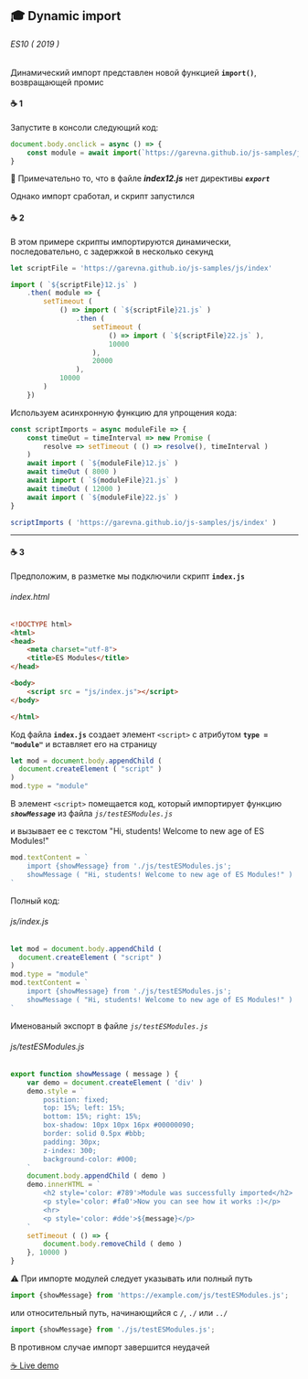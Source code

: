 ## :mortar_board: Dynamic import 

###### ES10 ( 2019 )

Динамический импорт представлен новой функцией **`import()`**, возвращающей промис

#### :coffee: 1

Запустите в консоли следующий код:

```javascript
document.body.onclick = async () => {
    const module = await import(`https://garevna.github.io/js-samples/js/index12.js`)
}
```

:pushpin: Примечательно то, что в файле **_index12.js_** нет директивы **_`export`_**

Однако импорт сработал, и скрипт запустился

#### :coffee: 2

В этом примере скрипты импортируются динамически, последовательно, с задержкой в несколько секунд

```javascript
let scriptFile = 'https://garevna.github.io/js-samples/js/index'

import ( `${scriptFile}12.js` )
    .then( module => {
        setTimeout (
            () => import ( `${scriptFile}21.js` )
                .then (
                    setTimeout (
                        () => import ( `${scriptFile}22.js` ),
                        10000
                    ),
                    20000
                ),
            10000
        )
    })
```

Используем асинхронную функцию для упрощения кода:

```javascript
const scriptImports = async moduleFile => {
    const timeOut = timeInterval => new Promise (
        resolve => setTimeout ( () => resolve(), timeInterval )
    )
    await import ( `${moduleFile}12.js` )
    await timeOut ( 8000 )
    await import ( `${moduleFile}21.js` )
    await timeOut ( 12000 )
    await import ( `${moduleFile}22.js` )
}

scriptImports ( 'https://garevna.github.io/js-samples/js/index' )
```

***

#### :coffee: 3

Предположим, в разметке мы подключили скрипт **`index.js`**

###### index.html

```html
<!DOCTYPE html>
<html>
<head>
    <meta charset="utf-8">
    <title>ES Modules</title>
</head>

<body>
    <script src = "js/index.js"></script>
</body>

</html>
```

Код файла **`index.js`** создает элемент `<script>` с атрибутом **`type = "module"`** и вставляет его на страницу

```javascript
let mod = document.body.appendChild (
  document.createElement ( "script" )
)
mod.type = "module"
```

В элемент `<script>` помещается код, который импортирует функцию **_`showMessage`_** из файла *`js/testESModules.js`*

и вызывает ее с текстом "Hi, students! Welcome to new age of ES Modules!"

```javascript
mod.textContent = `
    import {showMessage} from './js/testESModules.js';
    showMessage ( "Hi, students! Welcome to new age of ES Modules!" )
`
```

Полный код:

###### js/index.js

```javascript
let mod = document.body.appendChild (
  document.createElement ( "script" )
)
mod.type = "module"
mod.textContent = `
    import {showMessage} from './js/testESModules.js';
    showMessage ( "Hi, students! Welcome to new age of ES Modules!" )
`
```

Именованый экспорт в файле *`js/testESModules.js`*

###### js/testESModules.js

```javascript
export function showMessage ( message ) {
    var demo = document.createElement ( 'div' )
    demo.style = `
        position: fixed;
        top: 15%; left: 15%;
        bottom: 15%; right: 15%;
        box-shadow: 10px 10px 16px #00000090;
        border: solid 0.5px #bbb;
        padding: 30px;
        z-index: 300;
        background-color: #000;
    `
    document.body.appendChild ( demo )
    demo.innerHTML = `
        <h2 style='color: #789'>Module was successfully imported</h2>
        <p style='color: #fa0'>Now you can see how it works :)</p>
        <hr>
        <p style='color: #dde'>${message}</p>
    `
    setTimeout ( () => {
        document.body.removeChild ( demo )
    }, 10000 )
}
```

:warning: При импорте модулей следует указывать или полный путь 

```javascript
import {showMessage} from 'https://example.com/js/testESModules.js';
```

или относительный путь, начинающийся с `/`, `./` или `../`

```javascript
import {showMessage} from './js/testESModules.js';
```

В противном случае импорт завершится неудачей


[:coffee: Live demo](https://garevna.github.io/js-samples/#25)